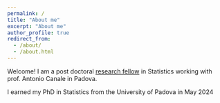 ```yaml
---
permalink: /
title: "About me"
excerpt: "About me"
author_profile: true
redirect_from: 
  - /about/
  - /about.html
---
```


Welcome! I am a post doctoral [research fellow](https://www.stat.unipd.it/dipartimento/persone/research-fellows) in Statistics working with prof. Antonio Canale in Padova.
 
I earned my PhD in Statistics from the University of Padova in May 2024
